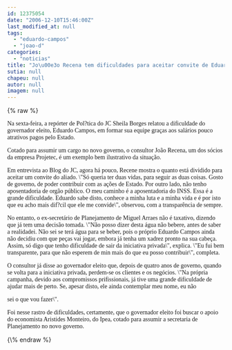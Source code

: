 ```yaml
---
id: 12375054
date: "2006-12-10T15:46:00Z"
last_modified_at: null
tags:
  - "eduardo-campos"
  - "joao-d"
categories:
  - "noticias"
title: "Jo\u00e3o Recena tem dificuldades para aceitar convite de Eduardo Campos"
sutia: null
chapeu: null
autor: null
imagem: null
---
```

{\% raw %}
<p><P><FONT face=Verdana>Na sexta-feira, a repórter de Pol?tica do JC Sheila Borges relatou a dificuldade do governador eleito, Eduardo Campos, em formar sua equipe graças aos salários pouco atrativos pagos pelo Estado.</FONT></P></p>
<p><P><FONT face=Verdana>Cotado para assumir um cargo no novo governo, o consultor João Recena, um dos sócios da empresa Projetec, é um exemplo bem ilustrativo da situação.</FONT></P></p>
<p><P><FONT face=Verdana>Em entrevista ao Blog do JC, agora há pouco, Recene mostra o quanto está dividido para aceitar um convite do aliado. \"Só queria ter duas vidas, para seguir as duas coisas. Gosto de governo, de poder contribuir com as ações de Estado. Por outro lado, não tenho aposentadoria de orgão público. O meu caminho é a aposentadoria do INSS. Essa é a grande dificuldade. Eduardo sabe disto, conhece a minha luta e a minha vida e é por isto que eu acho mais dif?cil que ele me convide\", observou, com a transparência de sempre.</FONT></P></p>
<p><P><FONT face=Verdana>No entanto, o ex-secretário de Planejamento de Miguel Arraes não é taxativo, dizendo que já tem uma decisão tomada. \"Não posso dizer desta água não bebere, antes de saber a realidadei. Não sei se terá água para se beber, pois o próprio Eduardo Campos ainda não decidiu com que peças vai jogar, embora já tenha um xadrez pronto na sua cabeça. Assim, só digo que tenho dificuldade de sair da iniciativa privada\", explica. \"Eu fui bem transparente, para que não esperem de min mais do que eu posso contribuir\", completa.</FONT></P></p>
<p><P><FONT face=Verdana>O consultor já disse ao governador eleito que, depois de quatro anos de governo, quando se volta para a iniciativa privada, perdem-se os clientes e os negócios. \"Na própria campanha, devido aos compromissos prifissionais, já tive uma grande dificuldade de ajudar mais de perto. Se, apesar disto, ele ainda contemplar meu nome, eu não</p>
<p> sei o que vou fazer\".</FONT></P></p>
<p><P><FONT face=Verdana>Foi nesse rastro de dificuldades, certamente, que o governador eleito foi buscar o apoio do economista Aristides Monteiro, do Ipea, cotado para assumir a secretaria de Planejamento no novo governo.</FONT></P> </p>
{\% endraw %}